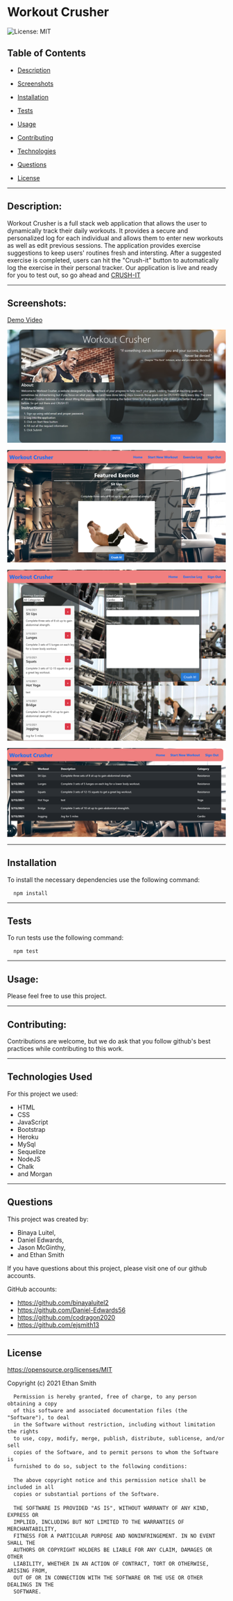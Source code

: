 # Workout Crusher

  ![License: MIT](https://img.shields.io/badge/License-MIT-yellow.svg)

  ## Table of Contents

  * [Description](#description)

  * [Screenshots](#screenshots)

  * [Installation](#installation)

  * [Tests](#tests)

  * [Usage](#usage)
  * [Contributing](#contributing)

  * [Technologies](#technologies)

  * [Questions](#questions)

  * [License](#license)

  
--------------------------------------

  ## Description:


  Workout Crusher is a full stack web application that allows the user to dynamically track their daily workouts. It provides a secure and personalized log for each individual and allows them to enter new workouts as well as edit previous sessions. The application provides exercise suggestions to keep users' routines fresh and intersting. After a suggested exercise is completed, users can hit the "Crush-it" button to automatically log the exercise in their personal tracker. Our application is live and ready for you to test out, so go ahead and [CRUSH-IT](https://shielded-ravine-84088.herokuapp.com/)


  
--------------------------------------

  ## Screenshots:

[Demo Video](https://drive.google.com/file/d/1c9-z5ztG7BagHvaAEhFlP35p4VqnmxOu/view)

![About Page](/public/assets/images/screenshot_about.png)

![Home Page](/public/assets/images/screenshot_home.png)

![New Workout Page](/public/assets/images/screenshot_new.png) 

![Log Page](/public/assets/images/screenshot_log.png)

  
--------------------------------------

  ## Installation

  To install the necessary dependencies use the following command:
  
      npm install
  
  
--------------------------------------

  ## Tests

  To run tests use the following command:
  
      npm test
  
  
--------------------------------------

  ## Usage:


  Please feel free to use this project.


  
--------------------------------------

  ## Contributing:


  Contributions are welcome, but we do ask that you follow github's best practices while contributing to this work.


  
--------------------------------------

 
  ## Technologies Used
  For this project we used:


   * HTML
   * CSS
   * JavaScript
   * Bootstrap
   * Heroku
   * MySql
   * Sequelize
   * NodeJS
   * Chalk
   * and Morgan

  
  
--------------------------------------

  ## Questions
  
  This project was created by:

  * Binaya Luitel,
  * Daniel Edwards,
  * Jason McGinthy,
  * and Ethan Smith

  If you have questions about this project, please visit one of our github accounts.
  
  GitHub accounts:
  * https://github.com/binayaluitel2
  * https://github.com/Daniel-Edwards56
  * https://github.com/codragon2020 
  * https://github.com/ejsmith13



  
--------------------------------------

  ## License

  https://opensource.org/licenses/MIT

  Copyright (c) 2021 Ethan Smith

      Permission is hereby granted, free of charge, to any person obtaining a copy
      of this software and associated documentation files (the "Software"), to deal
      in the Software without restriction, including without limitation the rights
      to use, copy, modify, merge, publish, distribute, sublicense, and/or sell
      copies of the Software, and to permit persons to whom the Software is
      furnished to do so, subject to the following conditions:
      
      The above copyright notice and this permission notice shall be included in all
      copies or substantial portions of the Software.
      
      THE SOFTWARE IS PROVIDED "AS IS", WITHOUT WARRANTY OF ANY KIND, EXPRESS OR
      IMPLIED, INCLUDING BUT NOT LIMITED TO THE WARRANTIES OF MERCHANTABILITY,
      FITNESS FOR A PARTICULAR PURPOSE AND NONINFRINGEMENT. IN NO EVENT SHALL THE
      AUTHORS OR COPYRIGHT HOLDERS BE LIABLE FOR ANY CLAIM, DAMAGES OR OTHER
      LIABILITY, WHETHER IN AN ACTION OF CONTRACT, TORT OR OTHERWISE, ARISING FROM,
      OUT OF OR IN CONNECTION WITH THE SOFTWARE OR THE USE OR OTHER DEALINGS IN THE
      SOFTWARE.

